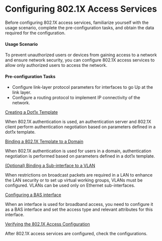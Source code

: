 Configuring 802.1X Access Services
==================================

Before configuring 802.1X access services, familiarize
yourself with the usage scenario, complete the pre-configuration tasks,
and obtain the data required for the configuration.

#### Usage Scenario

To prevent unauthorized users or devices from gaining access to
a network and ensure network security, you can configure 802.1X access
services to allow only authorized users to access the network.


#### Pre-configuration Tasks

* Configure link-layer protocol parameters for interfaces to go
  Up at the link layer.
* Configure a routing protocol to implement IP connectivity of the
  network.


[Creating a Dot1x Template](../../../../software/nev8r10_vrpv8r16/user/ne/dc_ne_8021x_cfg_0005.html)

When 802.1X authentication is used, an authentication server and 802.1X client perform authentication negotiation based on parameters defined in a dot1x template.

[Binding a 802.1X Template to a Domain](../../../../software/nev8r10_vrpv8r16/user/ne/dc_ne_8021x_cfg_0006.html)

When 802.1X authentication is used for users in a domain, authentication negotiation is performed based on parameters defined in a dot1x template.

[(Optional) Binding a Sub-interface to a VLAN](../../../../software/nev8r10_vrpv8r16/user/ne/dc_ne_8021x_cfg_0007.html)

When restrictions on broadcast packets are required in a LAN to enhance the LAN security or to set up virtual working groups, VLANs must be configured. VLANs can be used only on Ethernet sub-interfaces.

[Configuring a BAS interface](../../../../software/nev8r10_vrpv8r16/user/ne/dc_ne_8021x_cfg_0008.html)

When an interface is used for broadband access, you need to configure it as a BAS interface and set the access type and relevant attributes for this interface.

[Verifying the 802.1X Access Configuration](../../../../software/nev8r10_vrpv8r16/user/ne/dc_ne_8021x_cfg_0009.html)

After 802.1X access services are configured, check the configurations.